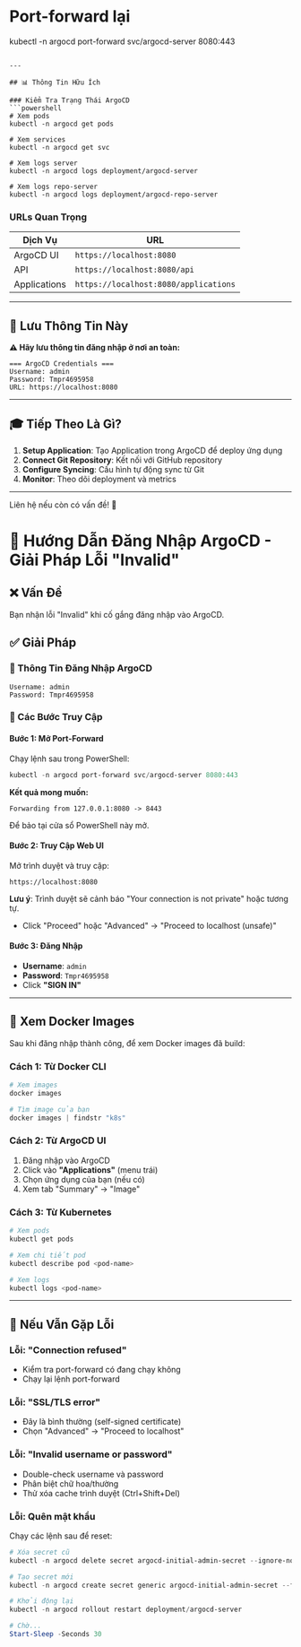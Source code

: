 
# Port-forward lại
kubectl -n argocd port-forward svc/argocd-server 8080:443
```

---

## 📊 Thông Tin Hữu Ích

### Kiểm Tra Trạng Thái ArgoCD
```powershell
# Xem pods
kubectl -n argocd get pods

# Xem services
kubectl -n argocd get svc

# Xem logs server
kubectl -n argocd logs deployment/argocd-server

# Xem logs repo-server
kubectl -n argocd logs deployment/argocd-repo-server
```

### URLs Quan Trọng
| Dịch Vụ | URL |
|---------|-----|
| ArgoCD UI | `https://localhost:8080` |
| API | `https://localhost:8080/api` |
| Applications | `https://localhost:8080/applications` |

---

## 💾 Lưu Thông Tin Này
**⚠️ Hãy lưu thông tin đăng nhập ở nơi an toàn:**

```
=== ArgoCD Credentials ===
Username: admin
Password: Tmpr4695958
URL: https://localhost:8080
```

---

## 🎓 Tiếp Theo Là Gì?

1. **Setup Application**: Tạo Application trong ArgoCD để deploy ứng dụng
2. **Connect Git Repository**: Kết nối với GitHub repository
3. **Configure Syncing**: Cấu hình tự động sync từ Git
4. **Monitor**: Theo dõi deployment và metrics

---

Liên hệ nếu còn có vấn đề! 🚀
# 🚀 Hướng Dẫn Đăng Nhập ArgoCD - Giải Pháp Lỗi "Invalid"

## ❌ Vấn Đề
Bạn nhận lỗi "Invalid" khi cố gắng đăng nhập vào ArgoCD.

## ✅ Giải Pháp

### 📌 Thông Tin Đăng Nhập ArgoCD

```
Username: admin
Password: Tmpr4695958
```

### 🔧 Các Bước Truy Cập

#### Bước 1: Mở Port-Forward
Chạy lệnh sau trong PowerShell:

```powershell
kubectl -n argocd port-forward svc/argocd-server 8080:443
```

**Kết quả mong muốn:**
```
Forwarding from 127.0.0.1:8080 -> 8443
```

Để bảo tại cửa sổ PowerShell này mở.

#### Bước 2: Truy Cập Web UI
Mở trình duyệt và truy cập:
```
https://localhost:8080
```

**Lưu ý**: Trình duyệt sẽ cảnh báo "Your connection is not private" hoặc tương tự.
- Click "Proceed" hoặc "Advanced" → "Proceed to localhost (unsafe)"

#### Bước 3: Đăng Nhập
- **Username**: `admin`
- **Password**: `Tmpr4695958`
- Click **"SIGN IN"**

---

## 🎯 Xem Docker Images

Sau khi đăng nhập thành công, để xem Docker images đã build:

### Cách 1: Từ Docker CLI
```powershell
# Xem images
docker images

# Tìm image của bạn
docker images | findstr "k8s"
```

### Cách 2: Từ ArgoCD UI
1. Đăng nhập vào ArgoCD
2. Click vào **"Applications"** (menu trái)
3. Chọn ứng dụng của bạn (nếu có)
4. Xem tab "Summary" → "Image"

### Cách 3: Từ Kubernetes
```powershell
# Xem pods
kubectl get pods

# Xem chi tiết pod
kubectl describe pod <pod-name>

# Xem logs
kubectl logs <pod-name>
```

---

## 🐛 Nếu Vẫn Gặp Lỗi

### Lỗi: "Connection refused"
- Kiểm tra port-forward có đang chạy không
- Chạy lại lệnh port-forward

### Lỗi: "SSL/TLS error"
- Đây là bình thường (self-signed certificate)
- Chọn "Advanced" → "Proceed to localhost"

### Lỗi: "Invalid username or password"
- Double-check username và password
- Phân biệt chữ hoa/thường
- Thử xóa cache trình duyệt (Ctrl+Shift+Del)

### Lỗi: Quên mật khẩu
Chạy các lệnh sau để reset:

```powershell
# Xóa secret cũ
kubectl -n argocd delete secret argocd-initial-admin-secret --ignore-not-found=true

# Tạo secret mới
kubectl -n argocd create secret generic argocd-initial-admin-secret --from-literal=password=NewPassword123

# Khởi động lại
kubectl -n argocd rollout restart deployment/argocd-server

# Chờ...
Start-Sleep -Seconds 30

